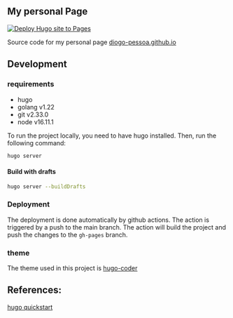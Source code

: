 My personal Page
----

[![Deploy Hugo site to Pages](https://github.com/diogo-pessoa/diogo-pessoa.github.io/actions/workflows/hugo.yml/badge.svg)](https://github.com/diogo-pessoa/diogo-pessoa.github.io/actions/workflows/hugo.yml)

Source code for my personal page [diogo-pessoa.github.io](https://diogo-pessoa.github.io/)


## Development

### requirements

- hugo
- golang v1.22
- git v2.33.0
- node v16.11.1

To run the project locally, you need to have hugo installed. Then, run the following command:

```bash
hugo server 
```

#### Build with drafts

```bash
hugo server --buildDrafts

```

### Deployment

The deployment is done automatically by github actions. The action is triggered by a push to the main branch. The action will build the project and push the changes to the `gh-pages` branch.

### theme

The theme used in this project is [hugo-coder](https://github.com/luizdepra/hugo-coder.git)

## References:

[hugo quickstart](https://gohugo.io/getting-started/quick-start/)
